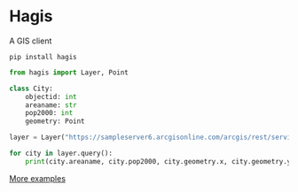 # Hagis

A GIS client

```
pip install hagis
```

```python
from hagis import Layer, Point

class City:
    objectid: int
    areaname: str
    pop2000: int
    geometry: Point

layer = Layer("https://sampleserver6.arcgisonline.com/arcgis/rest/services/USA/MapServer/0", City)

for city in layer.query():
    print(city.areaname, city.pop2000, city.geometry.x, city.geometry.y)
```

[More examples](https://github.com/jshirota/Hagis/blob/main/demo.ipynb)

